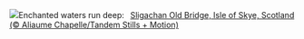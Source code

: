 ![](https://www.bing.com/th?id=OHR.OldBridgeSkye_EN-US0196189617_UHD.jpg&w=1000)Enchanted waters run deep:&nbsp;&ensp;[Sligachan Old Bridge, Isle of Skye, Scotland (© Aliaume Chapelle/Tandem Stills + Motion)](https://www.bing.com/th?id=OHR.OldBridgeSkye_EN-US0196189617_UHD.jpg)
<br><br/>
